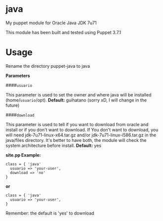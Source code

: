 java
===========

My puppet module for Oracle Java JDK 7u71


This module has been built and tested using Puppet 3.7.1

Usage
===========

Rename the directory puppet-java to java

**Parameters**

####`usuario`

This parameter is used to set the owner and where java will be installed (home/`usuario`/opt).
**Default:** guihatano (sorry xD, I will change in the future)

####`download`

This parameter is used to tell if you want to download from oracle and install or if you don't want to download.
If You don't want to download, you will need jdk-7u71-linux-x64.tar.gz and/or jdk-7u71-linux-i586.tar.gz in the java/files directory. It's better to have both, the module will check the system architecture before install.
**Default:** yes

**site.pp Example:** 

```puppet
class = { 'java'
  usuario => 'your-user',
  download => 'no'
}
```

**or**

```puppet
class = { 'java'
  usuario => 'your-user',
}
```

Remember: the default is 'yes' to download
